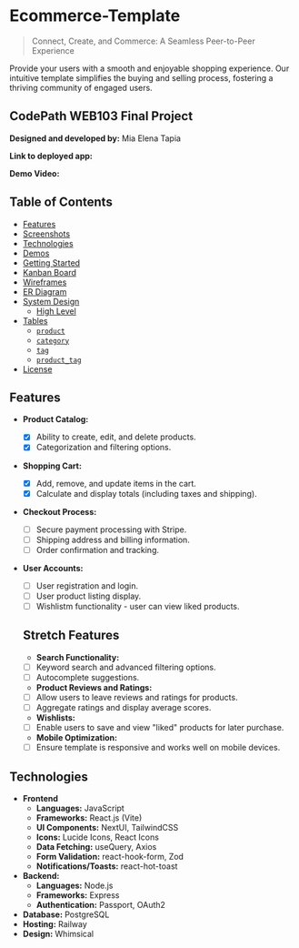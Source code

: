# Ecommerce-Template

> Connect, Create, and Commerce: A Seamless Peer-to-Peer Experience

Provide your users with a smooth and enjoyable shopping experience. Our intuitive template simplifies the buying and selling process, fostering a thriving community of engaged users.

## CodePath WEB103 Final Project

**Designed and developed by:** Mia Elena Tapia

**Link to deployed app:**

**Demo Video:** 


## Table of Contents

- [Features](#features)
- [Screenshots](#screenshots)
- [Technologies](#technologies)
- [Demos](#demos)
- [Getting Started](#getting-started)
- [Kanban Board](#kanban-board)
- [Wireframes](#wireframes)
- [ER Diagram](#er-diagram)
- [System Design](#system-design)
  - [High Level](#high-level)
- [Tables](#tables)
  - [`product`](#product)
  - [`category`](#category)
  - [`tag`](#tag)
  - [`product_tag`](#product_tag)
- [License](#license)

## Features

- **Product Catalog:**

  - [x] Ability to create, edit, and delete products.
  - [x] Categorization and filtering options.

- **Shopping Cart:**

  - [x] Add, remove, and update items in the cart.
  - [x] Calculate and display totals (including taxes and shipping).

- **Checkout Process:**

  - [ ] Secure payment processing with Stripe.
  - [ ] Shipping address and billing information.
  - [ ] Order confirmation and tracking.

- **User Accounts:**

  - [ ] User registration and login.
  - [ ] User product listing display. 
  - [ ] Wishlistm functionality - user can view liked products. 

  ## Stretch Features 

  - **Search Functionality:**

  - [ ] Keyword search and advanced filtering options.
  - [ ] Autocomplete suggestions.

  - **Product Reviews and Ratings:**

  - [ ] Allow users to leave reviews and ratings for products.
  - [ ] Aggregate ratings and display average scores.

  - **Wishlists:**

  - [ ] Enable users to save and view "liked" products for later purchase.

  - **Mobile Optimization:**

  - [ ] Ensure template is responsive and works well on mobile devices. 

## Technologies

- **Frontend**
  - **Languages:** JavaScript
  - **Frameworks:** React.js (Vite)
  - **UI Components:** NextUI, TailwindCSS
  - **Icons:** Lucide Icons, React Icons
  - **Data Fetching:** useQuery, Axios
  - **Form Validation:** react-hook-form, Zod
  - **Notifications/Toasts:** react-hot-toast
- **Backend:**
  - **Languages:** Node.js
  - **Frameworks:** Express
  - **Authentication:** Passport, OAuth2
- **Database:** PostgreSQL
- **Hosting:** Railway
- **Design:** Whimsical



  
 
 
